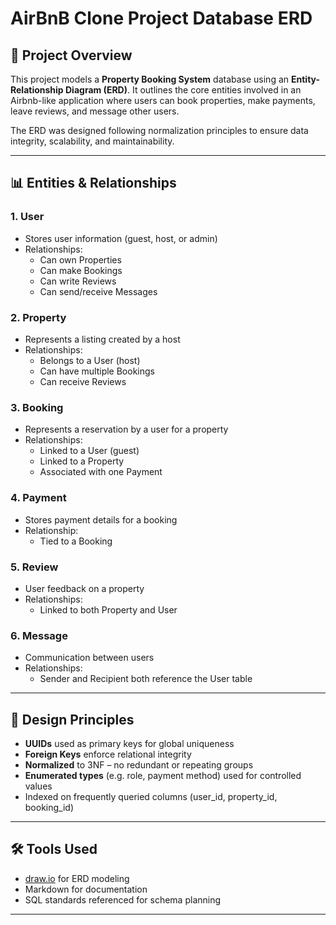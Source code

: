 # AirBnB Clone Project Database ERD

## 📌 Project Overview

This project models a **Property Booking System** database using an **Entity-Relationship Diagram (ERD)**. It outlines the core entities involved in an Airbnb-like application where users can book properties, make payments, leave reviews, and message other users.

The ERD was designed following normalization principles to ensure data integrity, scalability, and maintainability.

---

## 📊 Entities & Relationships

### 1. **User**

-  Stores user information (guest, host, or admin)
-  Relationships:
   -  Can own Properties
   -  Can make Bookings
   -  Can write Reviews
   -  Can send/receive Messages

### 2. **Property**

-  Represents a listing created by a host
-  Relationships:
   -  Belongs to a User (host)
   -  Can have multiple Bookings
   -  Can receive Reviews

### 3. **Booking**

-  Represents a reservation by a user for a property
-  Relationships:
   -  Linked to a User (guest)
   -  Linked to a Property
   -  Associated with one Payment

### 4. **Payment**

-  Stores payment details for a booking
-  Relationship:
   -  Tied to a Booking

### 5. **Review**

-  User feedback on a property
-  Relationships:
   -  Linked to both Property and User

### 6. **Message**

-  Communication between users
-  Relationships:
   -  Sender and Recipient both reference the User table

---

## 🧱 Design Principles

-  **UUIDs** used as primary keys for global uniqueness
-  **Foreign Keys** enforce relational integrity
-  **Normalized** to 3NF – no redundant or repeating groups
-  **Enumerated types** (e.g. role, payment method) used for controlled values
-  Indexed on frequently queried columns (user_id, property_id, booking_id)

---

## 🛠️ Tools Used

-  [draw.io](https://draw.io) for ERD modeling
-  Markdown for documentation
-  SQL standards referenced for schema planning

---
